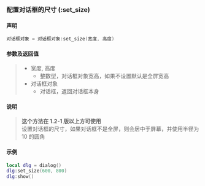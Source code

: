 ### 配置对话框的尺寸 \(**:set\_size**\)


#### 声明
```lua
对话框对象 = 对话框对象:set_size(宽度, 高度)
```

#### 参数及返回值
> - 宽度, 高度
>   - 整数型，对话框对象宽高，如果不设置默认是全屏宽高
> - 对话框对象
>   - 对话框，返回对话框本身


#### 说明
> **这个方法在 1\.2\-1 版以上方可使用**  
> 设置对话框的尺寸，如果对话框不是全屏，则会居中于屏幕，并使用半径为 10 的圆角  


#### 示例  
```lua
local dlg = dialog()
dlg:set_size(600, 800)
dlg:show()
```

